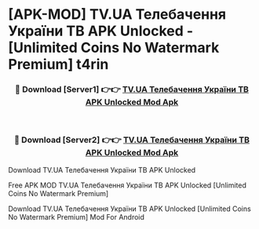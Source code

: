 # [APK-MOD] TV.UA Телебачення України ТВ APK Unlocked - [Unlimited Coins No Watermark Premium] t4rin



<div align="center">
<h3>🔴 Download [Server1] 👉👉 <a href="https://momento.my/?title=TV.UA_Телебачення_України_ТВ_APK_Unlocked">TV.UA Телебачення України ТВ APK Unlocked Mod Apk</a></h3><br>

<h3>🔴 Download [Server2] 👉👉 <a href="https://momento.my/?title=TV.UA_Телебачення_України_ТВ_APK_Unlocked">TV.UA Телебачення України ТВ APK Unlocked Mod Apk</a></h3>
</div>



Download TV.UA Телебачення України ТВ APK Unlocked 

Free APK MOD TV.UA Телебачення України ТВ APK Unlocked [Unlimited Coins No Watermark Premium]

Download TV.UA Телебачення України ТВ APK Unlocked [Unlimited Coins No Watermark Premium] Mod For Android
